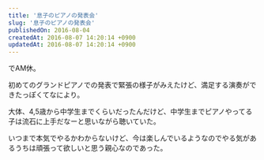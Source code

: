 ```yaml
---
title: '息子のピアノの発表会'
slug: '息子のピアノの発表会'
publishedOn: 2016-08-04
createdAt: 2016-08-07 14:20:14 +0900
updatedAt: 2016-08-07 14:20:14 +0900
---
```

でAM休。

初めてのグランドピアノでの発表で緊張の様子がみえたけど、満足する演奏ができたっぽくてなにより。

大体、4,5歳から中学生までくらいだったんだけど、中学生までピアノやってる子は流石に上手だなーと思いながら聴いていた。

いつまで本気でやるかわからないけど、今は楽しんでいるようなのでやる気があるうちは頑張って欲しいと思う親心なのであった。
